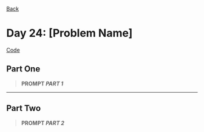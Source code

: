 [Back](../README.md)

# Day 24: [Problem Name]

[Code](./index.js)

## Part One

> **PROMPT _PART 1_**

---

## Part Two

> **PROMPT _PART 2_**
